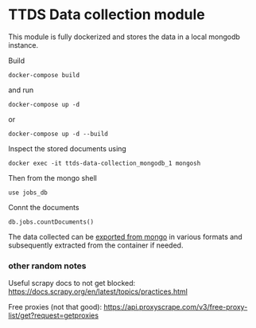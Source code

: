 # TTDS Data collection module

This module is fully dockerized and stores the data in a local mongodb instance.

Build
```
docker-compose build
```

and run
```
docker-compose up -d
```

or
```
docker-compose up -d --build
```

Inspect the stored documents using

```
docker exec -it ttds-data-collection_mongodb_1 mongosh
```

Then from the mongo shell

```
use jobs_db
```

Connt the documents

```
db.jobs.countDocuments()
```

The data collected can be [exported from mongo](https://www.mongodb.com/docs/database-tools/mongoexport/) in various formats and subsequently extracted from the container if needed. 

### other random notes

Useful scrapy docs to not get blocked: https://docs.scrapy.org/en/latest/topics/practices.html 

Free proxies (not that good): https://api.proxyscrape.com/v3/free-proxy-list/get?request=getproxies
